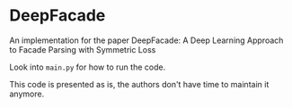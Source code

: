 # DeepFacade
An implementation for the paper DeepFacade: A Deep Learning Approach to Facade Parsing with Symmetric Loss

Look into `main.py` for how to run the code.

This code is presented as is, the authors don't have time to maintain it anymore.
